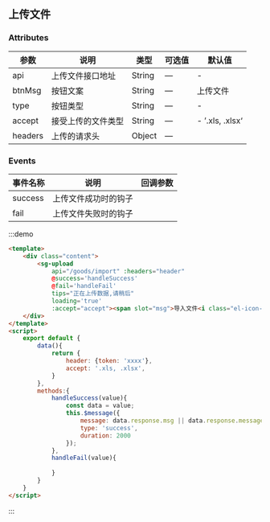 ## 上传文件

### Attributes

| 参数          | 说明                                                                    | 类型     | 可选值          | 默认值   |
| ------------- | ----------------------------------------------------------------------- | -------- | --------------- | -------- |
| api           | 上传文件接口地址                                                        | String   | —               | -        |
| btnMsg        | 按钮文案                                                                | String   | —               | 上传文件 |
| type          | 按钮类型                                                                | String   | —               | -        |
| accept        | 接受上传的文件类型                                                      | String   | —  | -     ’.xls, .xlsx‘   |
| headers      | 上传的请求头                                                                | Object   | —               |      |

### Events

| 事件名称 | 说明                 | 回调参数 |
| -------- | -------------------- | -------- |
| success  | 上传文件成功时的钩子 |          |
| fail     | 上传文件失败时的钩子 |          |

:::demo

```html
<template>
    <div class="content">
        <sg-upload
            api="/goods/import" :headers="header"
            @success='handleSuccess'
            @fail='handleFail'
            tips="正在上传数据,请稍后"
            loading='true'
            :accept="accept"><span slot="msg">导入文件<i class="el-icon-upload el-icon--right"></i></span></sg-upload>
    </div>
</template>
<script>
    export default {
        data(){
            return {
                header: {token: 'xxxx'},
                accept: '.xls, .xlsx',
            }
        },
        methods:{
            handleSuccess(value){
                const data = value;
                this.$message({
                    message: data.response.msg || data.response.message,
                    type: 'success',
                    duration: 2000
                });
            },
            handleFail(value){
                
            }
        }
    }
</script>
```

:::
